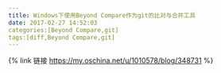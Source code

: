 ```yaml
---
title: Windows下使用Beyond Compare作为git的比对与合并工具
date: 2017-02-27 14:52:03
categories:[Beyond Compare,git]
tags:[diff,Beyond Compare,git]
---
```

{% link 链接 https://my.oschina.net/u/1010578/blog/348731 %}